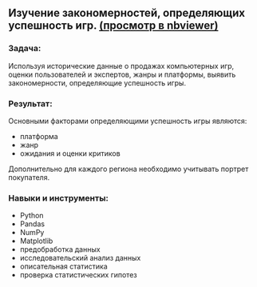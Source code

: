 ## Изучение закономерностей, определяющих успешность игр. [(просмотр в nbviewer)](https://nbviewer.jupyter.org/github/BusinessPepega/praktikum.yandex/blob/master/4.%20%D0%90%D0%BD%D0%B0%D0%BB%D0%B8%D0%B7%20%D0%B8%D0%B3%D1%80%D0%BE%D0%B2%D0%BE%D0%B9%20%D0%B8%D0%BD%D0%B4%D1%83%D1%81%D1%82%D1%80%D0%B8%D0%B8/%D0%90%D0%BD%D0%B0%D0%BB%D0%B8%D0%B7%20%D0%B8%D0%B3%D1%80%D0%BE%D0%B2%D0%BE%D0%B9%20%D0%B8%D0%BD%D0%B4%D1%83%D1%81%D1%82%D1%80%D0%B8%D0%B8.ipynb)
### Задача:
Используя исторические данные о продажах компьютерных игр, оценки пользователей и экспертов, жанры и платформы, выявить закономерности, определяющие успешность игры.

### Результат:
Основными факторами определяющими успешность игры являются:
- платформа
- жанр
- ожидания и оценки критиков

Дополнительно для каждого региона необходимо учитывать портрет покупателя.

### Навыки и инструменты:

 - Python
 - Pandas
 - NumPy
 - Matplotlib
 - предобработка данных
 - исследовательский анализ данных
 - описательная статистика
 - проверка статистических гипотез
